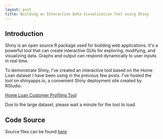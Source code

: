 ```yaml
---
layout: post
title: Building an Interactive Data Visualization Tool using Shiny 
---
```



## Introduction

Shiny is an open source R package used for building web applications. It's a powerful tool that can create interactive GUIs for exploring, modifying, and visualizing data. Graphs and output can respond dynamically to user inputs in real time.

To demonstrate Shiny, I've created an interactive tool based on the Home Loan dataset I have been using in the previous few posts. I've hosted the tool on shinyapps.io, a convenient Shiny deployment site created by RStudio.

[Home Loan Customer Profiling Tool](https://duffwang.shinyapps.io/HomeLoanShiny/)

Due to the large dataset, please wait a minute for the tool to load.

## Code Source

Source files can be found [here](https://github.com/duffwang/HomeLoanAnalysis/blob/master/LoanSimulationShinyApp.R)